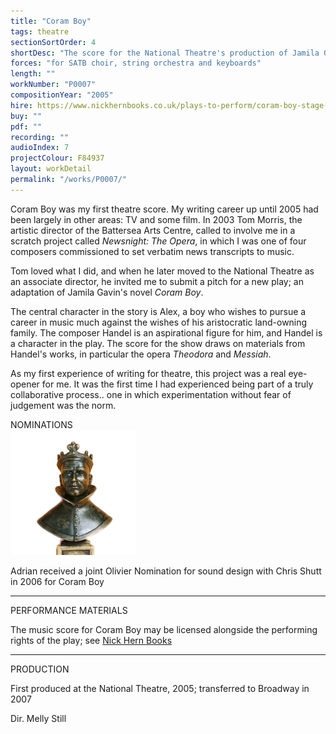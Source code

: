 ```yaml
---
title: "Coram Boy"
tags: theatre
sectionSortOrder: 4
shortDesc: "The score for the National Theatre's production of Jamila Gavin's Coram Boy"
forces: "for SATB choir, string orchestra and keyboards"
length: ""
workNumber: "P0007"
compositionYear: "2005"
hire: https://www.nickhernbooks.co.uk/plays-to-perform/coram-boy-stage-version
buy: ""
pdf: ""
recording: ""
audioIndex: 7
projectColour: F84937
layout: workDetail
permalink: "/works/P0007/"
---
```

<div class="pdMainContent">
    <p>
        Coram Boy was my first theatre score. My writing career up until 2005 had been largely in other areas: TV and some film. In 2003 Tom Morris, the artistic director of the Battersea Arts Centre, called to involve me in a scratch project called <i>Newsnight: The Opera</i>, in which I was one of four composers commissioned to set verbatim news transcripts to music.
    </p>
    <p>Tom loved what I did, and when he later moved to the National Theatre as an associate director, he invited me to submit a pitch for a new play; an adaptation of Jamila Gavin's novel <i>Coram Boy</i>.</p>
    <p>The central character in the story is Alex, a boy who wishes to pursue a career in music much against the wishes of his aristocratic land-owning family. The composer Handel is an aspirational figure for him, and Handel is a character in the play. The score for the show draws on materials from Handel's works, in particular the opera <i>Theodora</i> and <i>Messiah</i>.</p>
    <p>As my first experience of writing for theatre, this project was a real eye-opener for me. It was the first time I had experienced being part of a truly collaborative process.. one in which experimentation without fear of judgement was the norm. </p>
</div>

<div class="pdSidebar">
    <div class="pdSidebarSection">
        <div class="pdSidebarSectionTitle" style="color: #{{ projectColour }}">NOMINATIONS</div>
        <div class="pdSidebarImage">
            <img src="/images/misc/OlivierStatueTransparent.png" alt="Olivier statue">
        </div>
        <p>Adrian received a joint Olivier Nomination for sound design with Chris Shutt in 2006 for Coram Boy</p>
    </div>
    <hr />
    <div class="pdSidebarSection">
        <div class="pdSidebarSectionTitle" style="color: #{{ projectColour }}">PERFORMANCE MATERIALS</div>
        <p>The music score for Coram Boy may be licensed alongside the performing rights of the play; see <a href="https://www.nickhernbooks.co.uk/plays-to-perform/coram-boy-stage-version" target="_blank">Nick Hern Books</a></p>
    </div>
    <hr />
    <div class="pdSidebarSection">
        <div class="pdSidebarSectionTitle" style="color: #{{ projectColour }}">PRODUCTION</div>
        <p>First produced at the National Theatre, 2005; transferred to Broadway in 2007</p>
        <p>Dir. Melly Still</p> 
    </div>
</div>